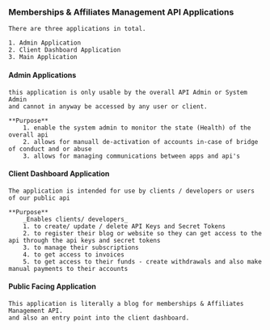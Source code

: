 ### Memberships & Affiliates Management API Applications

    There are three applications in total.
    
    1. Admin Application
    2. Client Dashboard Application
    3. Main Application


#### Admin Applications
    this application is only usable by the overall API Admin or System Admin
    and cannot in anyway be accessed by any user or client.
    
    **Purpose**
        1. enable the system admin to monitor the state (Health) of the overall api 
        2. allows for manuall de-activation of accounts in-case of bridge of conduct and or abuse
        3. allows for managing communications between apps and api's
    

#### Client Dashboard Application
    The application is intended for use by clients / developers or users of our public api

    **Purpose**
        _Enables clients/ developers_ 
        1. to create/ update / delete API Keys and Secret Tokens
        2. to register their blog or website so they can get access to the api through the api keys and secret tokens
        3. to manage their subscriptions 
        4. to get access to invoices 
        5. to get access to their funds - create withdrawals and also make manual payments to their accounts

#### Public Facing Application
    This application is literally a blog for memberships & Affiliates Management API.
    and also an entry point into the client dashboard.